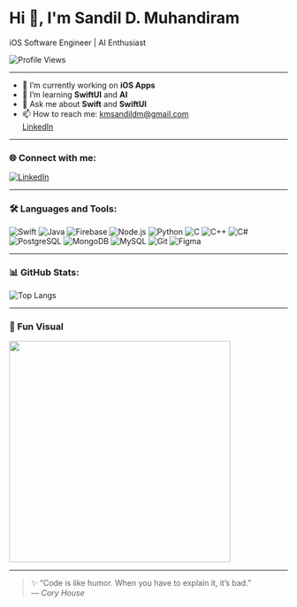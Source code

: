 # Hi 👋, I'm Sandil D. Muhandiram  
iOS Software Engineer | AI Enthusiast

![Profile Views](https://komarev.com/ghpvc/?username=san2804&color=blue)

---

- 🧩 I’m currently working on **iOS Apps**
- 🌱 I’m learning **SwiftUI** and **AI** 
- 💬 Ask me about **Swift** and **SwiftUI**
- 📫 How to reach me: [kmsandildm@gmail.com](mailto:kmsandildm@gmail.com)  
  [LinkedIn](https://www.linkedin.com/in/sandil-d-muhandiram-b5429a205/)


---

### 🌐 Connect with me:
[![LinkedIn](https://img.shields.io/badge/LinkedIn-0077B5.svg?logo=linkedin&logoColor=white)](https://www.linkedin.com/in/sandil-d-muhandiram-b5429a205/)  


---

### 🛠️ Languages and Tools:
![Swift](https://img.shields.io/badge/Swift-F05138?logo=swift&logoColor=white)
![Java](https://img.shields.io/badge/Java-007396?logo=java&logoColor=white)
![Firebase](https://img.shields.io/badge/Firebase-FFCA28?logo=firebase&logoColor=black)
![Node.js](https://img.shields.io/badge/Node.js-339933?logo=node.js&logoColor=white)
![Python](https://img.shields.io/badge/Python-3776AB?logo=python&logoColor=white)
![C](https://img.shields.io/badge/C-00599C?logo=c&logoColor=white)
![C++](https://img.shields.io/badge/C++-00599C?logo=cplusplus&logoColor=white)
![C#](https://img.shields.io/badge/C%23-239120?logo=csharp&logoColor=white)
![PostgreSQL](https://img.shields.io/badge/PostgreSQL-336791?logo=postgresql&logoColor=white)
![MongoDB](https://img.shields.io/badge/MongoDB-47A248?logo=mongodb&logoColor=white)
![MySQL](https://img.shields.io/badge/MySQL-4479A1?logo=mysql&logoColor=white)
![Git](https://img.shields.io/badge/Git-F05032?logo=git&logoColor=white)
![Figma](https://img.shields.io/badge/Figma-F24E1E?logo=figma&logoColor=white)


---

### 📊 GitHub Stats:
![Top Langs](https://github-readme-stats.vercel.app/api/top-langs/?username=san2804&layout=compact&theme=radical)


---

### 🎨 Fun Visual
<img src="https://cdn.dribbble.com/users/1162077/screenshots/3848914/programmer.gif" width="400"/>

---

> ✨ “Code is like humor. When you have to explain it, it’s bad.”  
> — *Cory House*
